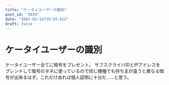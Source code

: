 ```yaml
---
title: "ケータイユーザーの識別"
post_id: "3039"
date: "2002-03-14T19:59:42Z"
draft: false
---
```


# ケータイユーザーの識別

ケータイユーザー全てに暗号をプレゼント。 サブスクライバIDとIPアドレスをブレンドして暗号のタネに使っているので同じ機種でも持ち主が違うと異なる暗号が出来るはず。これだけあれば個人証明に十分だ……と思う。
